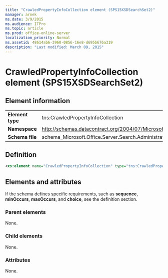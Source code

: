 ```yaml
---
title: "CrawledPropertyInfoCollection element (SPS15XSDSearchSet2)"
manager: arnek
ms.date: 3/9/2015
ms.audience: ITPro
ms.topic: article
ms.prod: office-online-server
localization_priority: Normal
ms.assetid: 48614ab6-3960-0856-16e8-d695b676a319
description: "Last modified: March 09, 2015"
---
```


# CrawledPropertyInfoCollection element (SPS15XSDSearchSet2)

 
  
## Element information

|||
|:-----|:-----|
|**Element type** <br/> |tns:CrawledPropertyInfoCollection  <br/> |
|**Namespace** <br/> |http://schemas.datacontract.org/2004/07/Microsoft.Office.Server.Search.Administration  <br/> |
|**Schema file** <br/> |schema_Microsoft.Office.Server.Search.Administration.xsd  <br/> |
   
## Definition

```XML
<xs:element name="CrawledPropertyInfoCollection" type="tns:CrawledPropertyInfoCollection"></xs:element>

```

## Elements and attributes

If the schema defines specific requirements, such as **sequence**, **minOccurs**, **maxOccurs**, and **choice**, see the definition section. 
  
### Parent elements

None.
  
### Child elements

None.
  
### Attributes

None.
  

